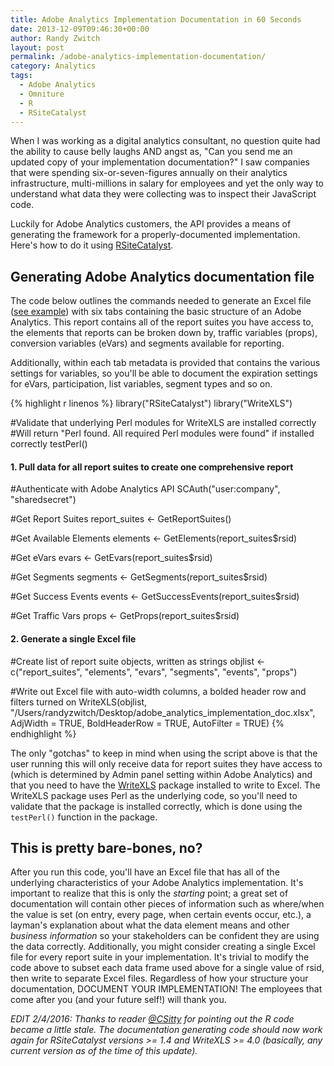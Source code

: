 ```yaml
---
title: Adobe Analytics Implementation Documentation in 60 Seconds
date: 2013-12-09T09:46:30+00:00
author: Randy Zwitch
layout: post
permalink: /adobe-analytics-implementation-documentation/
category: Analytics
tags:
  - Adobe Analytics
  - Omniture
  - R
  - RSiteCatalyst
---
```

When I was working as a digital analytics consultant, no question quite had the ability to cause belly laughs AND angst as, "Can you send me an updated copy of your implementation documentation?" I saw companies that were spending six-or-seven-figures annually on their analytics infrastructure, multi-millions in salary for employees and yet the only way to understand what data they were collecting was to inspect their JavaScript code.

Luckily for Adobe Analytics customers, the API provides a means of generating the framework for a properly-documented implementation. Here's how to do it using <a title="RSiteCatalyst CRAN" href="http://cran.r-project.org/web/packages/RSiteCatalyst/index.html" target="_blank">RSiteCatalyst</a>.

## Generating Adobe Analytics documentation file

The code below outlines the commands needed to generate an Excel file (<a title="Example Excel file Adobe Analytics Documentation" href="http://randyzwitch.com/wp-content/uploads/2013/12/adobe_analytics_implementation_doc.xlsx" target="_blank">see example</a>) with six tabs containing the basic structure of an Adobe Analytics. This report contains all of the report suites you have access to, the elements that reports can be broken down by, traffic variables (props), conversion variables (eVars) and segments available for reporting.

Additionally, within each tab metadata is provided that contains the various settings for variables, so you'll be able to document the expiration settings for eVars, participation, list variables, segment types and so on. 

{% highlight r linenos %}
library("RSiteCatalyst")
library("WriteXLS")

#Validate that underlying Perl modules for WriteXLS are installed correctly
#Will return "Perl found. All required Perl modules were found" if installed correctly
testPerl()

#### 1. Pull data for all report suites to create one comprehensive report ####

#Authenticate with Adobe Analytics API
SCAuth("user:company", "sharedsecret")

#Get Report Suites
report_suites <- GetReportSuites()

#Get Available Elements
elements <- GetElements(report_suites$rsid)

#Get eVars
evars <- GetEvars(report_suites$rsid)

#Get Segments
segments <- GetSegments(report_suites$rsid)

#Get Success Events
events <- GetSuccessEvents(report_suites$rsid)

#Get Traffic Vars
props <- GetProps(report_suites$rsid)

#### 2. Generate a single Excel file

#Create list of report suite objects, written as strings
objlist <- c("report_suites", "elements", "evars", "segments", "events", "props")

#Write out Excel file with auto-width columns, a bolded header row and filters turned on
WriteXLS(objlist, "/Users/randyzwitch/Desktop/adobe_analytics_implementation_doc.xlsx",
         AdjWidth = TRUE, BoldHeaderRow = TRUE, AutoFilter = TRUE)
{% endhighlight %}

The only "gotchas" to keep in mind when using the script above is that the user running this will only receive data for report suites they have access to (which is determined by Admin panel setting within Adobe Analytics) and that you need to have the <a title="WriteXLS" href="http://cran.r-project.org/web/packages/WriteXLS/index.html" target="_blank">WriteXLS</a> package installed to write to Excel. The WriteXLS package uses Perl as the underlying code, so you'll need to validate that the package is installed correctly, which is done using the `testPerl()` function in the package.

## This is pretty bare-bones, no?

After you run this code, you'll have an Excel file that has all of the underlying characteristics of your Adobe Analytics implementation. It's important to realize that this is only the _starting_ point; a great set of documentation will contain other pieces of information such as where/when the value is set (on entry, every page, when certain events occur, etc.), a layman's explanation about what the data element means and other _business information_ so your stakeholders can be confident they are using the data correctly. Additionally, you might consider creating a single Excel file for every report suite in your implementation. It's trivial to modify the code above to subset each data frame used above for a single value of rsid, then write to separate Excel files. Regardless of how your structure your documentation, DOCUMENT YOUR IMPLEMENTATION! The employees that come after you (and your future self!) will thank you.

_EDIT 2/4/2016: Thanks to reader <a href="https://twitter.com/CSitty" target="_blank">@CSitty</a> for pointing out the R code became a little stale. The documentation generating code should now work again for RSiteCatalyst versions >= 1.4 and WriteXLS >= 4.0 (basically, any current version as of the time of this update)._
